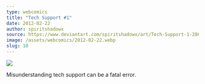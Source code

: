 ```yaml
---
type: webcomics
title: "Tech Support #1"
date: 2012-02-22
author: spiritshadowx
source: https://www.deviantart.com/spiritshadowx/art/Tech-Support-1-286504890
image: /assets/webcomics/2012-02-22.webp
slug: 10
---
```


![](/assets/webcomics/2012-02-22.webp)

Misunderstanding tech support can be a fatal error.
